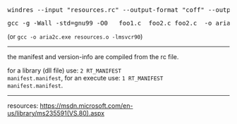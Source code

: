 <pre>
windres --input "resources.rc" --output-format "coff" --output "resources.o"
</pre>

<pre>
gcc -g -Wall -std=gnu99 -O0   foo1.c  foo2.c foo2.c  -o aria2c.exe  resources.o 
</pre>

(or <code>gcc -o aria2c.exe  resources.o -lmsvcr90</code>)


<hr/>

the manifest and version-info are compiled from the rc file.


for a library (dll file) use: <code>2 RT_MANIFEST manifest.manifest</code>,
for an execute use: <code>1 RT_MANIFEST manifest.manifest</code>.

<hr/>

resources:
<a href="https://msdn.microsoft.com/en-us/library/ms235591(VS.80).aspx">https://msdn.microsoft.com/en-us/library/ms235591(VS.80).aspx</a>

